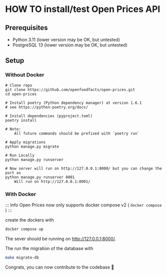 # HOW TO install/test Open Prices API

## Prerequisites

* Python 3.11 (lower version may be OK, but untested)
* PostgreSQL 13 (lower version may be OK, but untested)

## Setup

### Without Docker

```
# Clone repo
git clone https://github.com/openfoodfacts/open-prices.git
cd open-prices

# Install poetry (Python dependency manager) at version 1.6.1
# see https://python-poetry.org/docs/

# Install dependencies (pyproject.toml)
poetry install

# Note: 
    All future commands should be prefixed with `poetry run`

# Apply migrations
python manage.py migrate

# Run Locally
python manage.py runserver

# Now server will run on http://127.0.0.1:8000/ but you can change the port as
python manage.py runserver 8001 
    Will run on http://127.0.0.1:8001/
```

### With Docker

::: Info
Open Prices now only supports docker compose v2 ( `docker compose` )
:::

create the dockers with

```sh
docker compose up
```

The sever should be running on <http://127.0.0.1:8000/>.

The run the migration of the database with

```sh
make migrate-db
```

Congrats, you can now contribute to the codebase :tada:

